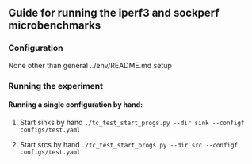 ## Guide for running the iperf3 and sockperf microbenchmarks

### Configuration

None other than general ../env/README.md setup

### Running the experiment


#### Running a single configuration by hand:

1. Start sinks by hand
```./tc_test_start_progs.py --dir sink --configf configs/test.yaml```

2. Start srcs by hand
```./tc_test_start_progs.py --dir src --configf configs/test.yaml```
